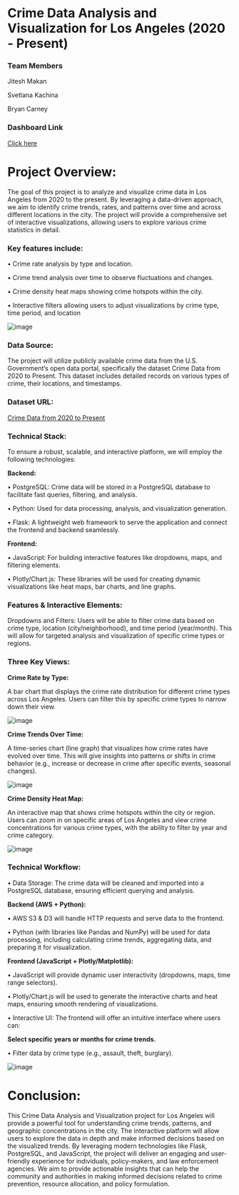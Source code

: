 # Crime Data Analysis and Visualization for Los Angeles (2020 - Present)

### Team Members

Jitesh Makan

Svetlana Kachina

Bryan Carney

### Dashboard Link

[Click here](https://jiteshmakan.github.io/Crime---P3/)

# Project Overview:

The goal of this project is to analyze and visualize crime data in Los Angeles from 2020 to the present. By leveraging a data-driven approach, we aim to identify crime trends, rates, and patterns over time and across different locations in the city. The project will provide a comprehensive set of interactive visualizations, allowing users to explore various crime statistics in detail.

### Key features include:

• Crime rate analysis by type and location.

• Crime trend analysis over time to observe fluctuations and changes.

• Crime density heat maps showing crime hotspots within the city.

• Interactive filters allowing users to adjust visualizations by crime type, time period, and location

![image](https://github.com/user-attachments/assets/d88ea653-c192-48df-9643-a17e8e821a3c)

### Data Source:

The project will utilize publicly available crime data from the U.S. Government’s open data portal, specifically the dataset Crime Data from 2020 to Present. This dataset includes detailed records on various types of crime, their locations, and timestamps.

### Dataset URL:

[Crime Data from 2020 to Present](https://catalog.data.gov/dataset/crime-data-from-2020-to-present)

### Technical Stack:

To ensure a robust, scalable, and interactive platform, we will employ the following technologies:

**Backend:**

• PostgreSQL: Crime data will be stored in a PostgreSQL database to facilitate fast queries, filtering, and analysis.

• Python: Used for data processing, analysis, and visualization generation.

• Flask: A lightweight web framework to serve the application and connect the frontend and backend seamlessly.

**Frontend:**

• JavaScript: For building interactive features like dropdowns, maps, and filtering elements.

• Plotly/Chart.js: These libraries will be used for creating dynamic visualizations like heat maps, bar charts, and line graphs.

### Features & Interactive Elements:

Dropdowns and Filters: Users will be able to filter crime data based on crime type, location (city/neighborhood), and time period (year/month). This will allow for targeted analysis and visualization of specific crime types or regions.

### Three Key Views:

**Crime Rate by Type:**

A bar chart that displays the crime rate distribution for different crime types across Los Angeles. Users can filter this by specific crime types to narrow down their view.

![image](https://github.com/user-attachments/assets/4c23673f-d967-47a5-9b48-74194771ece3)

**Crime Trends Over Time:**

A time-series chart (line graph) that visualizes how crime rates have evolved over time. This will give insights into patterns or shifts in crime behavior (e.g., increase or decrease in crime after specific events, seasonal changes).

![image](https://github.com/user-attachments/assets/74a4c215-af58-4eb5-aff9-a95408af3e8e)

**Crime Density Heat Map:**

An interactive map that shows crime hotspots within the city or region. Users can zoom in on specific areas of Los Angeles and view crime concentrations for various crime types, with the ability to filter by year and crime category.

![image](https://github.com/user-attachments/assets/7454dd7b-0b31-4b95-be27-5f6fc3ed9f53)

### Technical Workflow:

• Data Storage: The crime data will be cleaned and imported into a PostgreSQL database, ensuring efficient querying and analysis.

**Backend (AWS + Python):**

• AWS S3 & D3 will handle HTTP requests and serve data to the frontend.

• Python (with libraries like Pandas and NumPy) will be used for data processing, including calculating crime trends, aggregating data, and preparing it for visualization.

**Frontend (JavaScript + Plotly/Matplotlib):**

• JavaScript will provide dynamic user interactivity (dropdowns, maps, time range selectors).

• Plotly/Chart.js will be used to generate the interactive charts and heat maps, ensuring smooth rendering of visualizations.

• Interactive UI: The frontend will offer an intuitive interface where users can:

**Select specific years or months for crime trends.**

• Filter data by crime type (e.g., assault, theft, burglary).

![image](https://github.com/user-attachments/assets/bc04c33e-5b9d-445a-9fd4-631bceffae0e)

# Conclusion:

This Crime Data Analysis and Visualization project for Los Angeles will provide a powerful tool for understanding crime trends, patterns, and geographic concentrations in the city. The interactive platform will allow users to explore the data in depth and make informed decisions based on the visualized trends. By leveraging modern technologies like Flask, PostgreSQL, and JavaScript, the project will deliver an engaging and user-friendly experience for individuals, policy-makers, and law enforcement agencies.
We aim to provide actionable insights that can help the community and authorities in making informed decisions related to crime prevention, resource allocation, and policy formulation.

